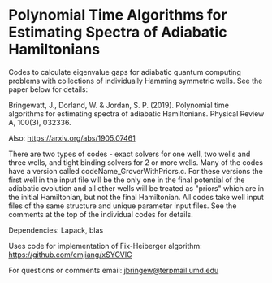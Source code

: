 # Polynomial Time Algorithms for Estimating Spectra of Adiabatic Hamiltonians
Codes to calculate eigenvalue gaps for adiabatic quantum computing problems with collections of individually Hamming symmetric wells. See the paper below for details: 

Bringewatt, J., Dorland, W. & Jordan, S. P. (2019). Polynomial time algorithms for estimating spectra of adiabatic Hamiltonians. Physical Review A, 100(3), 032336.

Also: https://arxiv.org/abs/1905.07461 

There are two types of codes - exact solvers for one well, two wells and three wells, and tight binding solvers for 2 or more wells. Many of the codes have a version called codeName_GroverWithPriors.c. For these versions the first well in the input file will be the only one in the final potential of the adiabatic evolution and all other wells will be treated as "priors" which are in the initial Hamiltonian, but not the final Hamiltonian.  All codes take well input files of the same structure and unique parameter input files. See the comments at the top of the individual codes for details.  

Dependencies: Lapack, blas  

Uses code for implementation of Fix-Heiberger algorithm: https://github.com/cmjiang/xSYGVIC

For questions or comments email: jbringew@terpmail.umd.edu
